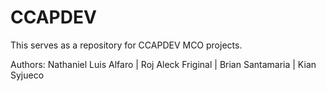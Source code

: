# CCAPDEV
This serves as a repository for CCAPDEV MCO projects.

Authors: Nathaniel Luis Alfaro | Roj Aleck Friginal | Brian Santamaria | Kian Syjueco
